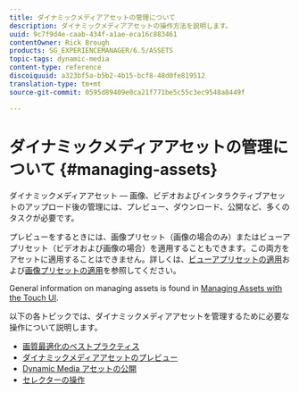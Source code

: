 ```yaml
---
title: ダイナミックメディアアセットの管理について
description: ダイナミックメディアアセットの操作方法を説明します。
uuid: 9c7f9d4e-caab-434f-a1ae-eca16c883461
contentOwner: Rick Brough
products: SG_EXPERIENCEMANAGER/6.5/ASSETS
topic-tags: dynamic-media
content-type: reference
discoiquuid: a323bf5a-b5b2-4b15-bcf8-48d0fe819512
translation-type: tm+mt
source-git-commit: 0595d89409e0ca21f771be5c55c3ec9548a8449f

---
```



# ダイナミックメディアアセットの管理について {#managing-assets}

ダイナミックメディアアセット — 画像、ビデオおよびインタラクティブアセットのアップロード後の管理には、プレビュー、ダウンロード、公開など、多くのタスクが必要です。

プレビューをするときには、画像プリセット（画像の場合のみ）またはビューアプリセット（ビデオおよび画像の場合）を適用することもできます。この両方をアセットに適用することはできません。詳しくは、[ビューアプリセットの適用](viewer-presets.md)および[画像プリセットの適用](image-presets.md)を参照してください。

General information on managing assets is found in [Managing Assets with the Touch UI](managing-assets-touch-ui.md).

以下の各トピックでは、ダイナミックメディアアセットを管理するために必要な操作について説明します。

* [画質最適化のベストプラクティス](best-practices-for-optimizing-the-quality-of-your-images.md)
* [ダイナミックメディアアセットのプレビュー](previewing-assets.md)
* [Dynamic Media アセットの公開](publishing-dynamicmedia-assets.md)
* [セレクターの操作](working-with-selectors.md)

